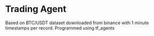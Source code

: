 # Trading Agent 

Based on BTC/USDT dataset downloaded from binance with 1 minute timestamps per record. Programmed using tf_agents
